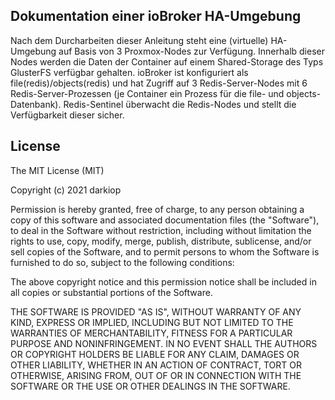 ## Dokumentation einer ioBroker HA-Umgebung

Nach dem Durcharbeiten dieser Anleitung steht eine (virtuelle) HA-Umgebung auf Basis von 3 Proxmox-Nodes zur Verfügung. Innerhalb dieser Nodes werden die Daten der Container auf einem Shared-Storage des Typs GlusterFS verfügbar gehalten. ioBroker ist konfiguriert als file(redis)/objects(redis) und hat Zugriff auf 3 Redis-Server-Nodes mit 6 Redis-Server-Prozessen (je Container ein Prozess für die file- und objects-Datenbank). Redis-Sentinel überwacht die Redis-Nodes und stellt die Verfügbarkeit dieser sicher.

## License

The MIT License (MIT)

Copyright (c) 2021 darkiop

Permission is hereby granted, free of charge, to any person obtaining a copy
of this software and associated documentation files (the "Software"), to deal
in the Software without restriction, including without limitation the rights
to use, copy, modify, merge, publish, distribute, sublicense, and/or sell
copies of the Software, and to permit persons to whom the Software is
furnished to do so, subject to the following conditions:

The above copyright notice and this permission notice shall be included in
all copies or substantial portions of the Software.

THE SOFTWARE IS PROVIDED "AS IS", WITHOUT WARRANTY OF ANY KIND, EXPRESS OR
IMPLIED, INCLUDING BUT NOT LIMITED TO THE WARRANTIES OF MERCHANTABILITY,
FITNESS FOR A PARTICULAR PURPOSE AND NONINFRINGEMENT. IN NO EVENT SHALL THE
AUTHORS OR COPYRIGHT HOLDERS BE LIABLE FOR ANY CLAIM, DAMAGES OR OTHER
LIABILITY, WHETHER IN AN ACTION OF CONTRACT, TORT OR OTHERWISE, ARISING FROM,
OUT OF OR IN CONNECTION WITH THE SOFTWARE OR THE USE OR OTHER DEALINGS IN
THE SOFTWARE.
